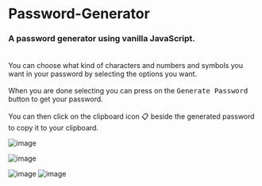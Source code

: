 # Password-Generator
### A password generator using vanilla JavaScript. <br><br>
You can choose what kind of characters and numbers and symbols you want in your password by selecting the options you want.<br><br>
When you are done selecting you can press on the <kbd>Generate Password</kbd> button to get your password.<br><br>
You can then click on the clipboard icon 📋 beside the generated password to copy it to your clipboard.<br>

![image](https://user-images.githubusercontent.com/22878736/130810565-1f1c8809-8bc6-412b-aa18-3393053babb5.png)

![image](https://user-images.githubusercontent.com/22878736/130810782-937a173e-e133-4e01-a149-6a6417add2bd.png)

![image](https://user-images.githubusercontent.com/22878736/130812982-81d89381-2b78-4c38-914f-39381453c6a7.png)
![image](https://user-images.githubusercontent.com/22878736/130813124-001133b1-1cd2-4157-bc02-68961f2a6d3f.png)
